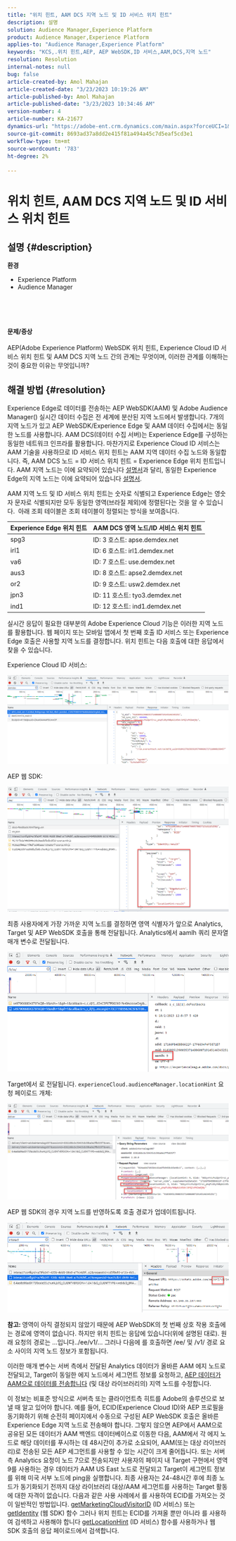 ```yaml
---
title: "위치 힌트, AAM DCS 지역 노드 및 ID 서비스 위치 힌트"
description: 설명
solution: Audience Manager,Experience Platform
product: Audience Manager,Experience Platform
applies-to: "Audience Manager,Experience Platform"
keywords: "KCS,.위치 힌트,AEP, AEP WebSDK,ID 서비스,AAM,DCS,지역 노드"
resolution: Resolution
internal-notes: null
bug: false
article-created-by: Amol Mahajan
article-created-date: "3/23/2023 10:19:26 AM"
article-published-by: Amol Mahajan
article-published-date: "3/23/2023 10:34:46 AM"
version-number: 4
article-number: KA-21677
dynamics-url: "https://adobe-ent.crm.dynamics.com/main.aspx?forceUCI=1&pagetype=entityrecord&etn=knowledgearticle&id=42b1582f-64c9-ed11-b597-6045bd006b25"
source-git-commit: 8693ad37a8dd2e415f81a494a45c7d5eaf5cd3e1
workflow-type: tm+mt
source-wordcount: '783'
ht-degree: 2%

---
```


# 위치 힌트, AAM DCS 지역 노드 및 ID 서비스 위치 힌트

## 설명 {#description}

<b>환경</b>
- Experience Platform
- Audience Manager

<br><br> <br><br><b>문제/증상</b><br><br>AEP(Adobe Experience Platform) WebSDK 위치 힌트, Experience Cloud ID 서비스 위치 힌트 및 AAM DCS 지역 노드 간의 관계는 무엇이며, 이러한 관계를 이해하는 것이 중요한 이유는 무엇입니까?<br>

## 해결 방법 {#resolution}


Experience Edge로 데이터를 전송하는 AEP WebSDK(AAM) 및 Adobe Audience Manager() 실시간 데이터 수집은 전 세계에 분산된 지역 노드에서 발생합니다. 7개의 지역 노드가 있고 AEP WebSDK/Experience Edge 및 AAM 데이터 수집에서는 동일한 노드를 사용합니다. AAM DCS(데이터 수집 서버)는 Experience Edge를 구성하는 동일한 네트워크 인프라를 활용합니다. 마찬가지로 Experience Cloud ID 서비스는 AAM 기술을 사용하므로 ID 서비스 위치 힌트는 AAM 지역 데이터 수집 노드와 동일합니다. 즉, AAM DCS 노드 = ID 서비스 위치 힌트 = Experience Edge 위치 힌트입니다. AAM 지역 노드는 이에 요약되어 있습니다 [설명서](https://experienceleague.adobe.com/docs/audience-manager/user-guide/api-and-sdk-code/dcs/dcs-api-reference/dcs-regions.html?lang=en)과 달리, 동일한 Experience Edge의 지역 노드는 이에 요약되어 있습니다 [설명서](https://experienceleague.adobe.com/docs/experience-platform/edge-network-server-api/location-hints.html?lang=en).

AAM 지역 노드 및 ID 서비스 위치 힌트는 숫자로 식별되고 Experience Edge는 영숫자 문자로 식별되지만 모두 동일한 영역(브라질 제외)에 정렬된다는 것을 알 수 있습니다.  아래 조회 테이블은 조회 테이블이 정렬되는 방식을 보여줍니다.


| Experience Edge 위치 힌트 | AAM DCS 영역 노드/ID 서비스 위치 힌트 |
| --- | --- |
| spg3 | ID: 3 호스트: apse.demdex.net |
| irl1 | ID: 6 호스트: irl1.demdex.net |
| va6 | ID: 7 호스트: use.demdex.net |
| aus3 | ID: 8 호스트: apse2.demdex.net |
| or2 | ID: 9 호스트: usw2.demdex.net |
| jpn3 | ID: 11 호스트: tyo3.demdex.net |
| ind1 | ID: 12 호스트: ind1.demdex.net |


실시간 응답이 필요한 대부분의 Adobe Experience Cloud 기능은 이러한 지역 노드를 활용합니다. 웹 페이지 또는 모바일 앱에서 첫 번째 호출 ID 서비스 또는 Experience Edge 호출은 사용할 지역 노드를 결정합니다. 위치 힌트는 다음 호출에 대한 응답에서 찾을 수 있습니다.

Experience Cloud ID 서비스:

![](assets/e80a1235-77bf-ed11-83ff-6045bd006239.png)



AEP 웹 SDK:

![](assets/8f50cbb3-75bf-ed11-83ff-6045bd006239.png)

최종 사용자에게 가장 가까운 지역 노드를 결정하면 영역 식별자가 앞으로 Analytics, Target 및 AEP WebSDK 호출을 통해 전달됩니다. Analytics에서 aamlh 쿼리 문자열 매개 변수로 전달됩니다.

![](assets/33af14ff-77bf-ed11-83ff-6045bd006239.png)

Target에서 로 전달됩니다. `experienceCloud.audienceManager.locationHint` 요청 페이로드 개체:

![](assets/dce94437-78bf-ed11-83ff-6045bd006239.png)

AEP 웹 SDK의 경우 지역 노드를 반영하도록 호출 경로가 업데이트됩니다.

![](assets/8245a050-79bf-ed11-83ff-6045bd006239.png)

<b>참고: </b>영역이 아직 결정되지 않았기 때문에 AEP WebSDK의 첫 번째 상호 작용 호출에는 경로에 영역이 없습니다. 하지만 위치 힌트는 응답에 있습니다(위에 설명된 대로). 원래 요청의 경로는 ...입니다../ee/v1/... 그러나 다음에 를 호출하면 /ee/ 및 /v1/ 경로 요소 사이의 지역 노드 정보가 포함됩니다.

이러한 매개 변수는 서버 측에서 전달된 Analytics 데이터가 올바른 AAM 에지 노드로 전달되고, Target이 동일한 에지 노드에서 세그먼트 정보를 요청하고, [AEP 데이터가 AAM으로 데이터를 전송합니다](https://experienceleague.adobe.com/docs/audience-manager/user-guide/implementation-integration-guides/integration-experience-platform/aam-aep-audience-sharing.html?lang=en) (및 대상 라이브러리의) 지역 노드를 수정합니다.

이 정보는 비표준 방식으로 서버측 또는 클라이언트측 히트를 Adobe의 솔루션으로 보낼 때 알고 있어야 합니다. 예를 들어, ECID(Experience Cloud ID)와 AEP 프로필을 동기화하기 위해 순전히 페이지에서 수동으로 구성된 AEP WebSDK 호출은 올바른 Experience Edge 지역 노드로 전송해야 합니다. 그렇지 않으면 AEP에서 AAM으로 공유된 모든 데이터가 AAM 백엔드 데이터베이스로 이동한 다음, AAM에서 각 에지 노드로 해당 데이터를 푸시하는 데 48시간이 추가로 소요되어, AAM(또는 대상 라이브러리)로 전송된 모든 AEP 세그먼트를 사용할 수 있는 시간이 크게 줄어듭니다. 또는 서버측 Analytics 요청이 노드 7으로 전송되지만 사용자의 페이지 내 Target 구현에서 영역 9를 사용하는 경우 데이터가 AAM US East 노드로 전달되고 Target이 세그먼트 정보를 위해 미국 서부 노드에 ping을 실행합니다. 최종 사용자는 24-48시간 후에 최종 노드가 동기화되기 전까지 대상 라이브러리 대상/AAM 세그먼트를 사용하는 Target 활동에 대한 자격이 없습니다. 다음과 같은 사용 사례에서 를 사용하여 ECID를 가져오는 것이 일반적인 방법입니다. [getMarketingCloudVisitorID](https://experienceleague.adobe.com/docs/id-service/using/id-service-api/methods/getmcvid.html?lang=en) (ID 서비스) 또는 [getIdentity](https://experienceleague.adobe.com/docs/experience-platform/edge/extension/accessing-the-ecid.html?lang=en) (웹 SDK) 함수 그러나 위치 힌트는 ECID를 가져올 뿐만 아니라 를 사용하여 검색하고 사용해야 합니다 [getLocationHint](https://experienceleague.adobe.com/docs/id-service/using/id-service-api/methods/getlocationhint.html?lang=en) (ID 서비스) 함수를 사용하거나 웹 SDK 호출의 응답 페이로드에서 검색합니다.








